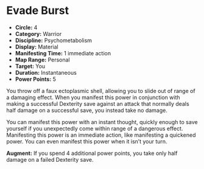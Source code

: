 # Evade Burst

- **Circle:** 4
- **Category:** Warrior
- **Discipline:** Psychometabolism
- **Display:** Material
- **Manifesting Time:** 1 immediate action
- **Map Range:** Personal
- **Target:** You
- **Duration:** Instantaneous
- **Power Points:** 5

You throw off a faux ectoplasmic shell, allowing you to slide out of range of a damaging effect. When you manifest this power in conjunction with making a successful Dexterity save against an attack that normally deals half damage on a successful save, you instead take no damage.

You can manifest this power with an instant thought, quickly enough to save yourself if you unexpectedly come within range of a dangerous effect. Manifesting this power is an immediate action, like manifesting a quickened power. You can even manifest this power when it isn’t your turn.

**Augment:** If you spend 4 additional power points, you take only half damage on a failed Dexterity save.
